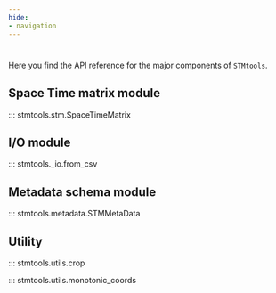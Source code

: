 ```yaml
---
hide:
- navigation
---
```

#

Here you find the API reference for the major components of `STMtools`.

## **Space Time matrix module**

::: stmtools.stm.SpaceTimeMatrix

## **I/O module**

::: stmtools._io.from_csv

## **Metadata schema module**

::: stmtools.metadata.STMMetaData

## **Utility**

::: stmtools.utils.crop

::: stmtools.utils.monotonic_coords
